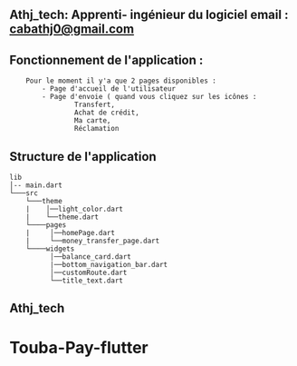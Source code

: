 ## Athj_tech: Apprenti- ingénieur du logiciel        email : cabathj0@gmail.com

## Fonctionnement de l'application :

```
    Pour le moment il y'a que 2 pages disponibles :
        - Page d'accueil de l'utilisateur
        - Page d'envoie ( quand vous cliquez sur les icônes :
                Transfert,
                Achat de crédit,
                Ma carte,
                Réclamation

```


## Structure de l'application
```
lib
│-- main.dart    
└───src
    └───theme
    |    │──light_color.dart
    |    └──theme.dart
    └────pages
    |     │──homePage.dart
    |     └──money_transfer_page.dart 
    └────widgets
          │──balance_card.dart
          |──bottom_navigation_bar.dart
          │──customRoute.dart
          └──title_text.dart
```


##  Athj_tech


# Touba-Pay-flutter
